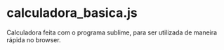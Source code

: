 # calculadora_basica.js

Calculadora feita com o programa sublime, para ser utilizada de maneira rápida no browser.
